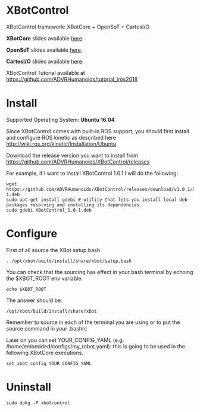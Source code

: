 # XBotControl
XBotControl framework: XBotCore + OpenSoT + CartesI/O

**XBotCore** slides available [here](https://www.dropbox.com/s/ojwruiax6r2k53z/XBotCore_Tutorial_IROS_19.pdf?dl=0).

**OpenSoT** slides available [here](https://docs.google.com/presentation/d/1kwJsAnVi_3ADtqFSTP8wq3JOGLcvDV_ypcEEjPHnCEA/edit#slide=id.p).

**CartesI/O** slides available [here](https://docs.google.com/presentation/d/1bmeKwGsyhoEIW_Wd05ITrp71J0FMkANDNeZTTDXzfJ4/edit#slide=id.p).

XBotControl Tutorial available at https://github.com/ADVRHumanoids/tutorial_iros2018

# Install

Supported Operating System: **Ubuntu 16.04**

Since XBotControl comes with built-in ROS support, you should first install and configure ROS kinetic as described here http://wiki.ros.org/kinetic/Installation/Ubuntu


Download the release version you want to install from https://github.com/ADVRHumanoids/XBotControl/releases

For example, if I want to install XBotControl 1.0.1 I will do the following:

```
wget https://github.com/ADVRHumanoids/XBotControl/releases/download/v1.0.1/XBotControl_1.0-1.deb
sudo apt-get install gdebi # utility that lets you install local deb packages resolving and installing its dependencies.
sudo gdebi XBotControl_1.0-1.deb
```

# Configure

First of all source the XBot setup.bash

```
. /opt/xbot/build/install/share/xbot/setup.bash
```

You can check that the sourcing has effect in your bash terminal by echoing the $XBOT_ROOT env variable.

```
echo $XBOT_ROOT
```

The answer should be:

```
/opt/xbot/build/install/share/xbot
```

Remember to source in each of the terminal you are using or to put the source command in your .bashrc

Later on you can set YOUR_CONFIG_YAML (e.g. /home/embedded/configs/my_robot.yaml): this is going to be used in the following XBotCore executions.

```
set_xbot_config YOUR_CONFIG_YAML
````


# Uninstall

```
sudo dpkg -P xbotcontrol
```

